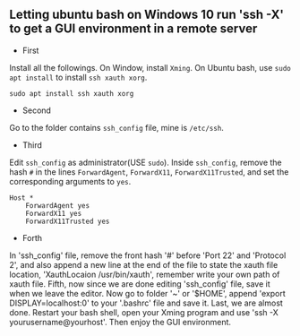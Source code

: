 ## Letting ubuntu bash on Windows 10 run 'ssh -X'  to get a GUI environment in a remote server

- First

Install all the followings. On Window, install `Xming`. On Ubuntu bash, use `sudo apt install` to install `ssh xauth xorg`.
```
sudo apt install ssh xauth xorg
```

- Second

Go to the folder contains `ssh_config` file, mine is `/etc/ssh`.

- Third

Edit `ssh_config` as administrator(USE `sudo`). Inside `ssh_config`, remove the hash `#` in the lines `ForwardAgent`, `ForwardX11`, `ForwardX11Trusted`, and set the corresponding arguments to `yes`.
```
Host *
    ForwardAgent yes
    ForwardX11 yes
    ForwardX11Trusted yes
```
- Forth

In 'ssh_config' file, remove the front hash '#' before 'Port 22' and 'Protocol 2', and also append a new line at the end of the file to state the xauth file location, 'XauthLocaion /usr/bin/xauth', remember write your own path of xauth file.
Fifth, now since we are done editing 'ssh_config' file, save it when we leave the editor. Now go to folder '~' or '$HOME', append 'export DISPLAY=localhost:0' to your '.bashrc' file and save it.
Last, we are almost done. Restart your bash shell, open your Xming program and use 'ssh -X yourusername@yourhost'. Then enjoy the GUI environment.